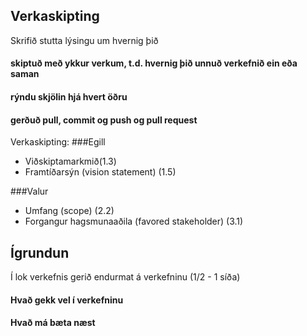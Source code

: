 ## Verkaskipting
Skrifið stutta lýsingu um hvernig þið
#### skiptuð með ykkur verkum, t.d. hvernig þið unnuð verkefnið ein eða saman
#### rýndu skjölin hjá hvert öðru 
####  gerðuð pull, commit og push og pull request

Verkaskipting:
###Egill
- Viðskipta­markmið(1.3)
- Framtíðarsýn (vision statement) (1.5)

###Valur
- Umfang (scope) (2.2)
- Forgangur hagsmunaaðila (favored stakeholder) (3.1)


## Ígrundun 
Í lok verkefnis gerið endurmat á verkefninu  (1/2 - 1 síða)
#### Hvað gekk vel í verkefninu 

#### Hvað má bæta næst 

